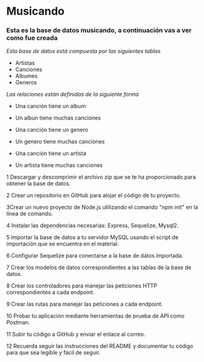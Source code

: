 # Musicando

### Esta es la base de datos musicando, a continuación vas a ver como fue creada
_Esta base de datos está compuesta por las siguientes tablas_
- Artistas
- Canciones
- Albumes
- Generos

_Las relaciones están definidas de la siguiente forma_
- Una canción tiene un album
- Un albun tiene muchas canciones

- Una canción tiene un genero
- Un genero tiene muchas canciones

- Una canción tiene un artista
- Un artista tiene muchas canciones


1 Descargar y descomprimir el archivo zip que se te ha proporcionado para obtener la base de datos.

2 Crear un repositorio en GitHub para alojar el código de tu proyecto.

3Crear un nuevo proyecto de Node.js utilizando el comando "npm init" en la línea de comando.

4 Instalar las dependencias necesarias: Express, Sequelize, Mysql2.

5 Importar la base de datos a tu servidor MySQL usando el script de importación que se encuentra en el material.

6 Configurar Sequelize para conectarse a la base de datos importada.

7 Crear los modelos de datos correspondientes a las tablas de la base de datos.

8 Crear los controladores para manejar las peticiones HTTP correspondientes a cada endpoint.

9 Crear las rutas para manejar las peticiones a cada endpoint.

10 Probar tu aplicación mediante herramientas de prueba de API como Postman.

11 Subir tu código a GitHub y enviar el enlace al correo.

12 Recuerda seguir las instrucciones del README y documentar tu código para que sea legible y fácil de seguir.